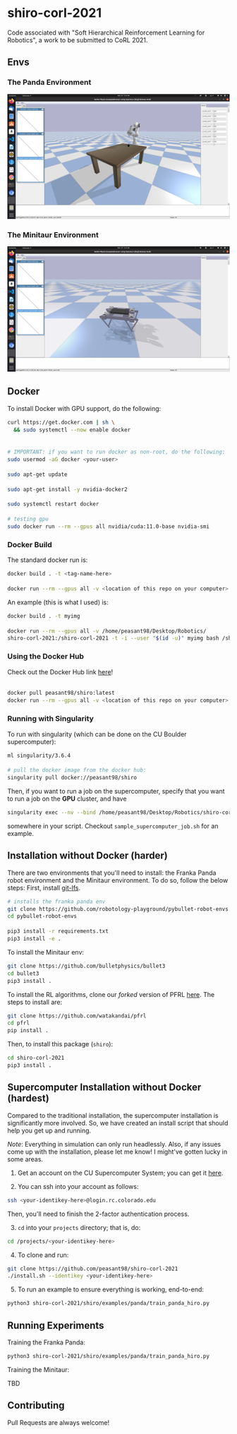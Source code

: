 # shiro-corl-2021
Code associated with "Soft Hierarchical Reinforcement Learning for Robotics", a work to be submitted to CoRL 2021.

## Envs

### The Panda Environment

![](imgs/panda_env.png)

### The Minitaur Environment

![](imgs/minitaur_env.png)

## Docker

To install Docker with GPU support, do the following:

```sh
curl https://get.docker.com | sh \
  && sudo systemctl --now enable docker


# IMPORTANT: if you want to run docker as non-root, do the following:
sudo usermod -aG docker <your-user>

sudo apt-get update

sudo apt-get install -y nvidia-docker2

sudo systemctl restart docker

# testing gpu
sudo docker run --rm --gpus all nvidia/cuda:11.0-base nvidia-smi

```

### Docker Build

The standard docker run is:

```sh
docker build . -t <tag-name-here>

docker run --rm --gpus all -v <location of this repo on your computer>:/shiro-corl-2021 -t -i --user "$(id -u)" <tag-name-here> bash /shiro-corl-2021/run_container.sh

```

An example (this is what I used) is:

```sh
docker build . -t myimg

docker run --rm --gpus all -v /home/peasant98/Desktop/Robotics/ 
shiro-corl-2021:/shiro-corl-2021 -t -i --user "$(id -u)" myimg bash /shiro-corl-2021/run_container.sh

```

### Using the Docker Hub

Check out the Docker Hub link [here](https://hub.docker.com/r/peasant98/shiro)!

```sh

docker pull peasant98/shiro:latest
docker run --rm --gpus all -v <location of this repo on your computer>:/shiro-corl-2021 -t -i --user "$(id -u)" peasant98/shiro:latest bash /shiro-corl-2021/run_container.sh

```

### Running with Singularity
To run with singularity (which can be done on the CU Boulder supercomputer):

```sh
ml singularity/3.6.4

# pull the docker image from the docker hub:
singularity pull docker://peasant98/shiro
```

Then, if you want to run a job on the supercomputer, specify that you want to run a job on the **GPU** cluster, and have

```sh
singularity exec --nv --bind /home/peasant98/Desktop/Robotics/shiro-corl-2021:/shiro-corl-2021 shiro.simg bash /shiro-corl-2021/run_container.sh
```

somewhere in your script. Checkout `sample_supercomputer_job.sh` for an example.

## Installation without Docker (harder)

There are two environments that you'll need to install: the Franka Panda robot
environment and the Minitaur environment. To do so, follow the below steps:
First, install [git-lfs](https://git-lfs.github.com/).

```sh
# installs the franka panda env
git clone https://github.com/robotology-playground/pybullet-robot-envs.git
cd pybullet-robot-envs

pip3 install -r requirements.txt
pip3 install -e .
```

To install the Minitaur env:

```sh
git clone https://github.com/bulletphysics/bullet3
cd bullet3
pip3 install .
```

To install the RL algorithms, clone our *forked* version of PFRL
[here](https://github.com/watakandai/pfrl). The steps to install are:

```sh
git clone https://github.com/watakandai/pfrl
cd pfrl
pip install .

```

Then, to install this package (`shiro`):

```sh
cd shiro-corl-2021
pip3 install .
```

## Supercomputer Installation without Docker (hardest)

Compared to the traditional installation, the supercomputer installation
is significantly more involved. So, we have created an install script that should help you get up and running.

*Note*: Everything in simulation can only run headlessly. Also, if any issues
come up with the installation, please let me know! I might've gotten lucky in some areas.

1. Get an account on the CU Supercomputer System; you can
get it [here](https://curc.readthedocs.io/en/latest/access/logging-in.html).

2. You can ssh into your account as follows:

```sh
ssh <your-identikey-here>@login.rc.colorado.edu
```

Then, you'll need to finish the 2-factor authentication process.

3. `cd` into your `projects` directory; that is, do:

```sh
cd /projects/<your-identikey-here>
```

4. To clone and run:

```sh
git clone https://github.com/peasant98/shiro-corl-2021
./install.sh --identikey <your-identikey-here>

```

5. To run an example to ensure everything is working, end-to-end:

```sh
python3 shiro-corl-2021/shiro/examples/panda/train_panda_hiro.py
```

## Running Experiments

Training the Franka Panda:
```sh
python3 shiro-corl-2021/shiro/examples/panda/train_panda_hiro.py
```

Training the Minitaur:

TBD




## Contributing

Pull Requests are always welcome!